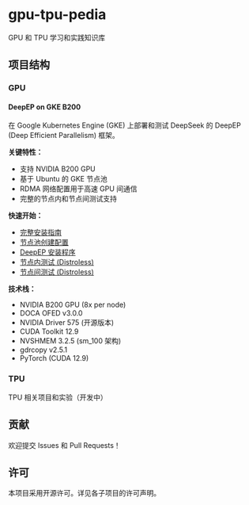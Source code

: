 # gpu-tpu-pedia

GPU 和 TPU 学习和实践知识库

## 项目结构

### GPU

#### DeepEP on GKE B200

在 Google Kubernetes Engine (GKE) 上部署和测试 DeepSeek 的 DeepEP (Deep Efficient Parallelism) 框架。

**关键特性：**
- 支持 NVIDIA B200 GPU
- 基于 Ubuntu 的 GKE 节点池
- RDMA 网络配置用于高速 GPU 间通信
- 完整的节点内和节点间测试支持

**快速开始：**
- [完整安装指南](gpu/deepep/README.md)
- [节点池创建配置](gpu/deepep/README.md#创建-gke-ubuntu-节点池)
- [DeepEP 安装程序](gpu/deepep/deepep-installer.yaml)
- [节点内测试 (Distroless)](gpu/deepep/deepep-intranode-distroless.yaml)
- [节点间测试 (Distroless)](gpu/deepep/deepep-internode-distroless.yaml)

**技术栈：**
- NVIDIA B200 GPU (8x per node)
- DOCA OFED v3.0.0
- NVIDIA Driver 575 (开源版本)
- CUDA Toolkit 12.9
- NVSHMEM 3.2.5 (sm_100 架构)
- gdrcopy v2.5.1
- PyTorch (CUDA 12.9)

### TPU

TPU 相关项目和实验（开发中）

## 贡献

欢迎提交 Issues 和 Pull Requests！

## 许可

本项目采用开源许可。详见各子项目的许可声明。
